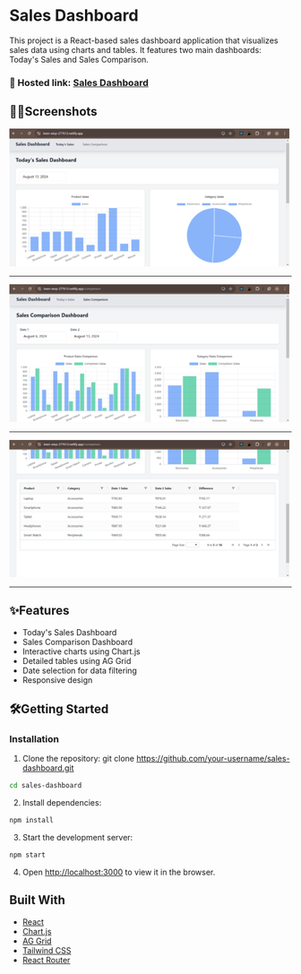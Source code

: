 # Sales Dashboard

This project is a React-based sales dashboard application that visualizes sales data using charts and tables. It features two main dashboards: Today's Sales and Sales Comparison.

### 🔗 Hosted link: [Sales Dashboard](https://keen-wisp-277613.netlify.app/)

## 🧑‍💻Screenshots
<img src="https://github.com/AniketMujbaile/sales-dashboard/blob/main/Img/Img1.png" width="500px">
<hr/>
<img src="https://github.com/AniketMujbaile/sales-dashboard/blob/main/Img/Img2.png" width="500px">
<hr/>
<img src="https://github.com/AniketMujbaile/sales-dashboard/blob/main/Img/Img3.png" width="500px">
<hr/>

## ✨Features

- Today's Sales Dashboard
- Sales Comparison Dashboard
- Interactive charts using Chart.js
- Detailed tables using AG Grid
- Date selection for data filtering
- Responsive design

## 🛠️Getting Started

### Installation

1. Clone the repository:
git clone https://github.com/your-username/sales-dashboard.git
```bash
cd sales-dashboard
```

2. Install dependencies:
```bash
npm install
```

3. Start the development server:
```bash
npm start
```

4. Open [http://localhost:3000](http://localhost:3000) to view it in the browser.

## Built With

- [React](https://reactjs.org/)
- [Chart.js](https://www.chartjs.org/)
- [AG Grid](https://www.ag-grid.com/)
- [Tailwind CSS](https://tailwindcss.com/)
- [React Router](https://reactrouter.com/)



 
